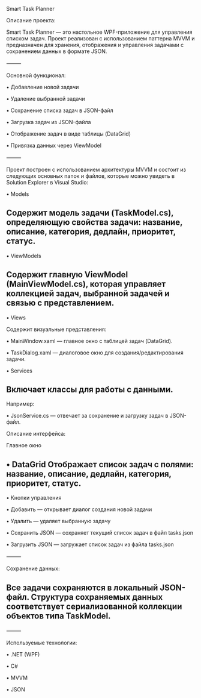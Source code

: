 Smart Task Planner

Описание проекта:

Smart Task Planner — это настольное WPF-приложение для управления списком задач. Проект реализован с использованием паттерна MVVM и предназначен для хранения, отображения и управления задачами с сохранением данных в формате JSON.

⸻

Основной функционал:

 • Добавление новой задачи
 
 • Удаление выбранной задачи

 • Сохранение списка задач в JSON-файл
 
 • Загрузка задач из JSON-файла
 
 • Отображение задач в виде таблицы (DataGrid)
 
 • Привязка данных через ViewModel

⸻

Проект построен с использованием архитектуры MVVM и состоит из следующих основных папок и файлов, которые можно увидеть в Solution Explorer в Visual Studio:

 • Models

Содержит модель задачи (TaskModel.cs), определяющую свойства задачи: название, описание, категория, дедлайн, приоритет, статус.
---------------------------------------------------------------------
 • ViewModels

Содержит главную ViewModel (MainViewModel.cs), которая управляет коллекцией задач, выбранной задачей и связью с представлением.
---------------------------------------------------------------------
 • Views

Содержит визуальные представления:
 
 • MainWindow.xaml — главное окно с таблицей задач (DataGrid).

 • TaskDialog.xaml — диалоговое окно для создания/редактирования задачи.

 • Services

Включает классы для работы с данными.
---------------------------------------------------------------------
Например:
 
 • JsonService.cs — отвечает за сохранение и загрузку задач в JSON-файл.

Описание интерфейса:

Главное окно

 • DataGrid
Отображает список задач с полями: название, описание, дедлайн, категория, приоритет, статус.
---------------------------------------------------------------------
 • Кнопки управления
 
 • Добавить — открывает диалог создания новой задачи
 
 • Удалить — удаляет выбранную задачу
 
 • Сохранить JSON — сохраняет текущий список задач в файл tasks.json
 
 • Загрузить JSON — загружает список задач из файла tasks.json

⸻

Сохранение данных:

Все задачи сохраняются в локальный JSON-файл. Структура сохраняемых данных соответствует сериализованной коллекции объектов типа TaskModel.
---------------------------------------------------------------------
⸻

Используемые технологии:
 
 • .NET (WPF)
 
 • C#

 • MVVM

 • JSON
